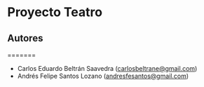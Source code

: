 # Proyecto Teatro

## Autores
=======

* Carlos Eduardo Beltrán Saavedra (carlosbeltrane@gmail.com)
* Andrés Felipe Santos Lozano (andresfesantos@gmail.com)